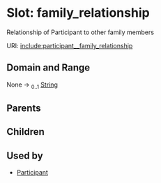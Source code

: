 
# Slot: family_relationship


Relationship of Participant to other family members

URI: [include:participant__family_relationship](https://w3id.org/include/participant__family_relationship)


## Domain and Range

None &#8594;  <sub>0..1</sub> [String](types/String.md)

## Parents


## Children


## Used by

 * [Participant](Participant.md)
